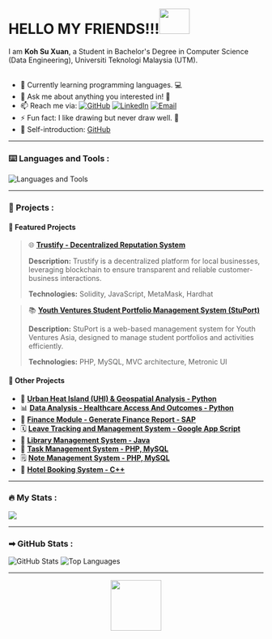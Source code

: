 # HELLO MY FRIENDS!!!<img src="https://user-images.githubusercontent.com/128119778/229175365-2f9d1277-5b42-4efc-a0f0-34ba166fdf0e.gif" width="60" height="50">

I am **Koh Su Xuan**, a Student in Bachelor's Degree in Computer Science (Data Engineering), Universiti Teknologi Malaysia (UTM).<br/><br/>

- 🌱 Currently learning programming languages. :computer:
- 💬 Ask me about anything you interested in! :crystal_ball:
- 📫 Reach me via: 
    <a href="https://github.com/kohxuan" target="_blank"><img alt="GitHub" src="https://img.shields.io/badge/-@kohxuan-181717?style=flat-square&logo=GitHub&logoColor=white"></a>
    <a href="https://www.linkedin.com/in/su-xuan-koh-824795260/" target="_blank"><img alt="LinkedIn" src="https://img.shields.io/badge/-kohxuan-blue?style=flat-square&logo=Linkedin&logoColor=white&link=www.linkedin.com/in/su-xuan-koh-824795260/"></a>
    <a href="mailto:koh.xuan@graduate.utm.my" target="_blank"><img alt="Email" src="https://img.shields.io/badge/-koh.xuan@graduate.utm.my-c14438?style=flat-square&logo=Gmail&logoColor=white"></a>
- ⚡ Fun fact: I like drawing but never draw well. :art:
- 📮 Self-introduction: [GitHub](https://github.com/kohxuan)

---

### :keyboard: Languages and Tools : 
<!-- <a href="https://www.w3schools.com/cpp/" target="_blank"><img alt="C++" src="https://user-images.githubusercontent.com/128120717/228771294-d9ab05a8-c88c-455a-b375-2e8896ec801f.png" width="30"></a> -->
![Languages and Tools](https://skillicons.dev/icons?i=cpp,html,css,figma,php,java,py)

---

### 🚀 Projects :

#### 🌟 Featured Projects

> 🌐 **[Trustify - Decentralized Reputation System](https://github.com/kohxuan/MYUniversitiesHackathon_HackQuest)**
> 
> **Description:** Trustify is a decentralized platform for local businesses, leveraging blockchain to ensure transparent and reliable customer-business interactions.
> 
> **Technologies:** Solidity, JavaScript, MetaMask, Hardhat

> 📚 **[Youth Ventures Student Portfolio Management System (StuPort)](https://github.com/kohxuan/Explorer_StuPort)**
> 
> **Description:** StuPort is a web-based management system for Youth Ventures Asia, designed to manage student portfolios and activities efficiently.
>
> **Technologies:** PHP, MySQL, MVC architecture, Metronic UI


#### 📁 Other Projects

- 🌆 **[Urban Heat Island (UHI) & Geospatial Analysis - Python](https://github.com/kohxuan/EYOpenScienceAIDataChallengeProgram)**
- 📊 **[Data Analysis - Healthcare Access And Outcomes - Python](https://github.com/kohxuan/DataAnalysis-HealthcareAccessAndOutcomes)**
- 💼 **[Finance Module - Generate Finance Report - SAP](https://github.com/kohxuan/FinanceModule_GenerateFinanceReport-SAP)**
- 🗓️ **[Leave Tracking and Management System - Google App Script](https://github.com/kohxuan/GoogleWorkspaceHackathon_APU)**
- 📖 **[Library Management System - Java](https://github.com/kohxuan/LibraryManagementSystem-Java)**
- 📝 **[Task Management System - PHP, MySQL](https://github.com/kohxuan/TaskManagementSystem-Task-X)**
- 🗒️ **[Note Management System - PHP, MySQL](https://github.com/kohxuan/NoteManagementSystem-PHP)**
- 🏨 **[Hotel Booking System - C++](https://github.com/kohxuan/HotelBookingSystem-Cpp)**

---

### 🔥 My Stats :
<p align="left">
    <img src="https://github-readme-streak-stats-eight.vercel.app/?user=kohxuan&theme=graywhite"/>
<!--     <img src="https://github-readme-streak-stats-eight.vercel.app/?user=kohxuan&theme=graywhite&hide_border=true&short_numbers=true"/> -->
</p>

---

### ➡ GitHub Stats :
<p align="left">
    <img alt="GitHub Stats" src="https://github-readme-stats.vercel.app/api?username=kohxuan&show_icons=true&hide=issues&icon_color=000000&hide_border=true&title_color=000000&text_color=555555&bg_color=ffffff&cache_seconds=300">
    <img alt="Top Languages" src="https://github-readme-stats.vercel.app/api/top-langs/?username=kohxuan&layout=compact&hide_border=true&title_color=000000&text_color=555555&bg_color=ffffff&langs_count=8&hide=html,CSS&cache_seconds=300">
<!--     <img alt="Top Languages" src="https://github-readme-stats.vercel.app/api/top-langs/?username=kohxuan&layout=compact&langs_count=10&hide=html,CSS&cache_seconds=300"> -->
<!--     <img alt = "GitHub Stats" src="https://github-readme-stats.vercel.app/api?username=kohxuan&show_icons=true&hide=issues&icon_color=000000&hide_border=true&title_color=5391FE&text_color=555"> -->
</p>

---

<div id="header" align="center">
  <img src="https://user-images.githubusercontent.com/128119778/229175931-ae1db102-0af3-4ce3-be37-9800486b68b0.gif" width="100"/>
</div>

<br/>

<div id="badges" align="center">
    <img src="https://komarev.com/ghpvc/?username=kohxuan&style=flat-square&color=blue" alt=""/>
</div>
